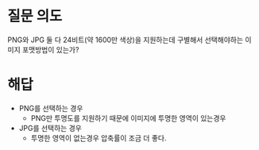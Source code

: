# 질문 의도
PNG와 JPG 둘 다 24비트(약 1600만 색상)을 지원하는데 구별해서 선택해야하는 이미지 포맷방법이 있는가?
# 해답
- PNG를 선택하는 경우
  - PNG만 투명도를 지원하기 때문에 이미지에 투명한 영역이 있는경우
- JPG를 선택하는 경우
  - 투명한 영역이 없는경우 압축률이 조금 더 좋다.